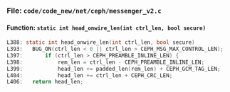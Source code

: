### File: `code/code_new/net/ceph/messenger_v2.c`

#### Function: `static int head_onwire_len(int ctrl_len, bool secure)`

```c
L388: static int head_onwire_len(int ctrl_len, bool secure)
L393: 	BUG_ON(ctrl_len < 0 || ctrl_len > CEPH_MSG_MAX_CONTROL_LEN);
L397: 		if (ctrl_len > CEPH_PREAMBLE_INLINE_LEN) {
L398: 			rem_len = ctrl_len - CEPH_PREAMBLE_INLINE_LEN;
L399: 			head_len += padded_len(rem_len) + CEPH_GCM_TAG_LEN;
L404: 			head_len += ctrl_len + CEPH_CRC_LEN;
L406: 	return head_len;
```

